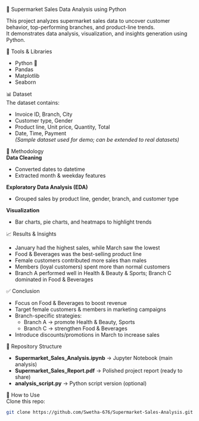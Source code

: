 🛒 Supermarket Sales Data Analysis using Python  

This project analyzes supermarket sales data to uncover customer behavior, top-performing branches, and product-line trends.  
It demonstrates data analysis, visualization, and insights generation using Python.  

📌 Tools & Libraries  
- Python 🐍  
- Pandas  
- Matplotlib  
- Seaborn  

📊 Dataset  
The dataset contains:  
- Invoice ID, Branch, City  
- Customer type, Gender  
- Product line, Unit price, Quantity, Total  
- Date, Time, Payment  
*(Sample dataset used for demo; can be extended to real datasets)*  

🔎 Methodology  
**Data Cleaning**  
- Converted dates to datetime  
- Extracted month & weekday features  

**Exploratory Data Analysis (EDA)**  
- Grouped sales by product line, gender, branch, and customer type  

**Visualization**  
- Bar charts, pie charts, and heatmaps to highlight trends  

📈 Results & Insights  
- January had the highest sales, while March saw the lowest  
- Food & Beverages was the best-selling product line  
- Female customers contributed more sales than males  
- Members (loyal customers) spent more than normal customers  
- Branch A performed well in Health & Beauty & Sports; Branch C dominated in Food & Beverages  

✅ Conclusion  
- Focus on Food & Beverages to boost revenue  
- Target female customers & members in marketing campaigns  
- Branch-specific strategies:  
  - Branch A → promote Health & Beauty, Sports  
  - Branch C → strengthen Food & Beverages  
- Introduce discounts/promotions in March to increase sales  

📂 Repository Structure  
- **Supermarket_Sales_Analysis.ipynb** → Jupyter Notebook (main analysis)  
- **Supermarket_Sales_Report.pdf** → Polished project report (ready to share)  
- **analysis_script.py** → Python script version (optional)  

🌟 How to Use  
Clone this repo:  
```bash
git clone https://github.com/Swetha-676/Supermarket-Sales-Analysis.git
